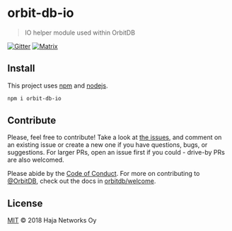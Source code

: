 # orbit-db-io

> IO helper module used within OrbitDB

[![Gitter](https://img.shields.io/gitter/room/nwjs/nw.js.svg)](https://gitter.im/orbitdb/Lobby) [![Matrix](https://img.shields.io/badge/matrix-%23orbitdb%3Apermaweb.io-blue.svg)](https://riot.permaweb.io/#/room/#orbitdb:permaweb.io) 

## Install

This project uses [npm](http://npmjs.com/) and [nodejs](https://nodejs.org/).

```sh
npm i orbit-db-io
```

## Contribute

Please, feel free to contribute! Take a look at [the issues](https://github.com/orbitdb/orbit-db-io/issues), and comment on an existing issue or create a new one if you have questions, bugs, or suggestions. For larger PRs, open an issue first if you could - drive-by PRs are also welcomed.

Please abide by the [Code of Conduct](CODE_OF_CONDUCT.md). For more on contributing to [@OrbitDB](https://github.com/orbitdb/), check out the docs in [orbitdb/welcome](https://github.com/orbitdb/welcome).

## License

[MIT](LICENSE) © 2018 Haja Networks Oy
